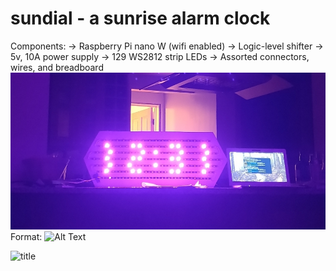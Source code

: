 # sundial - a sunrise alarm clock
Components:
  -> Raspberry Pi nano W (wifi enabled)
  -> Logic-level shifter
  -> 5v, 10A power supply
  -> 129 WS2812 strip LEDs
  -> Assorted connectors, wires, and breadboard
![Clock](clock.jpeg)
Format: ![Alt Text](url)

![title](https://github.com/deionizedoatmeal/sundial/clock.jpeg)
